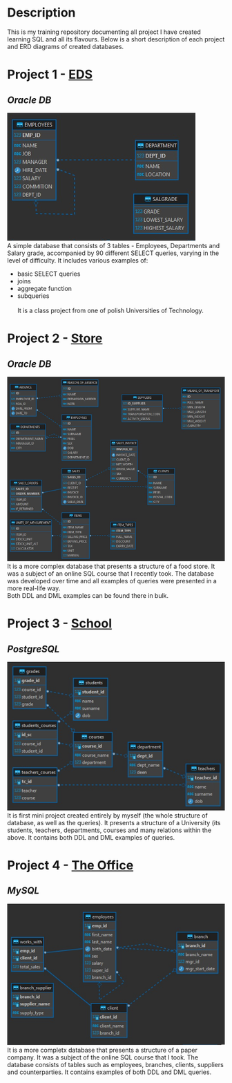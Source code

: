 # Description
This is my training repository documenting all project I have created learning SQL and all its flavours. Below is a short description of each project and ERD diagrams of created databases.

# Project 1 - [EDS](https://github.com/mzalewska89/SQL/tree/main/Project%20_EDS) #
## *Oracle DB* ##
![EDS ERD](/ERDs/EDS.jpg)\
A simple database that consists of 3 tables - Employees, Departments and Salary grade, accompanied by 90 different SELECT queries, varying in the level of difficulty. It includes various examples of:
* basic SELECT queries
* joins
* aggregate function 
* subqueries 
<br><br>It is a class project from one of polish Universities of Technology. 

# Project 2 - [Store](https://github.com/mzalewska89/SQL/tree/main/Project%20-%20Store) #
## *Oracle DB* ##
![EDS ERD](/ERDs/store.jpg)\
It is a more complex database that presents a structure of a food store. It was a subject of an online SQL course that I recently took. The database was developed over time and all examples of queries were presented in a more real-life way. \
Both DDL and DML examples can be found there in bulk. 

# Project 3 - [School](https://github.com/mzalewska89/SQL/tree/main/Project%20_school) #
## *PostgreSQL* ##
![EDS ERD](/ERDs/school.jpg)\
It is first mini project created entirely by myself (the whole structure of database, as well as the queries). It presents a structure of a University (its students, teachers, departments, courses and many relations within the above. It contains both DDL and DML examples of queries. 

# Project 4 - [The Office](https://github.com/mzalewska89/SQL/tree/main/Project_TheOffice) #
## *MySQL* ##
![EDS ERD](/ERDs/theoffice.jpg)\
It is a more completx database that presents a structure of a paper company. It was a subject of the online SQL course that I took. The database consists of tables such as employees, branches, clients, suppliers and counterparties. It contains examples of both DDL and DML queries. 
